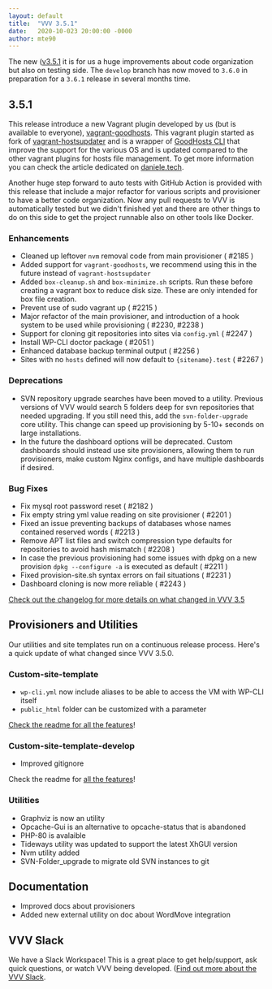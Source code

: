 ```yaml
---
layout: default
title:  "VVV 3.5.1"
date:   2020-10-023 20:00:00 -0000
author: mte90
---
```


The new ([v3.5.1](https://github.com/Varying-Vagrant-Vagrants/VVV/releases/tag/3.5.1) it is for us a huge improvements about code organization but also on testing side. The `develop` branch has now moved to `3.6.0` in preparation for a `3.6.1` release in several months time.

## 3.5.1

This release introduce a new Vagrant plugin developed by us (but is available to everyone), [vagrant-goodhosts](https://github.com/goodhosts/vagrant/). This vagrant plugin started as fork of [vagrant-hostsupdater](https://github.com/agiledivider/vagrant-hostsupdater) and is a wrapper of [GoodHosts CLI](https://github.com/goodhosts/cli/) that improve the support for the various OS and is updated compared to the other vagrant plugins for hosts file management. To get more information  you can check the article dedicated on [daniele.tech](https://daniele.tech/2020/06/vagrant-goodhosts-manage-the-hosts-file-with-vagrant-in-2020/).

Another huge step forward to auto tests with GitHub Action is provided with this release that include a major refactor for various scripts and provisioner to have a better code organization. Now any pull requests to VVV is automatically tested but we didn't finished yet and there are other things to do on this side to get the project runnable also on other tools like Docker.

### Enhancements

* Cleaned up leftover `nvm` removal code from main provisioner ( #2185 )
* Added support for `vagrant-goodhosts`, we recommend using this in the future instead of `vagrant-hostsupdater`
* Added `box-cleanup.sh` and `box-minimize.sh` scripts. Run these before creating a vagrant box to reduce disk size. These are only intended for box file creation.
* Prevent use of sudo vagrant up ( #2215 )
* Major refactor of the main provisioner, and introduction of a hook system to be used while provisioning ( #2230, #2238 )
* Support for cloning git repositories into sites via `config.yml` ( #2247 )
* Install WP-CLI doctor package ( #2051 )
* Enhanced database backup terminal output ( #2256 ) 
* Sites with no `hosts` defined will now default to `{sitename}.test` ( #2267 ) 

### Deprecations

* SVN repository upgrade searches have been moved to a utility. Previous versions of VVV would search 5 folders deep for svn repositories that needed upgrading. If  you still need this, add the `svn-folder-upgrade` core utility. This change can speed up provisioning by 5-10+ seconds on large installations.
* In the future the dashboard options will be deprecated. Custom dashboards should instead use site provisioners, allowing them to run provisioners, make custom Nginx configs, and have multiple dashboards if desired.

### Bug Fixes

* Fix mysql root password reset ( #2182 )
* Fix empty string yml value reading on site provisioner ( #2201 )
* Fixed an issue preventing backups of databases whose names contained reserved words ( #2213 )
* Remove APT list files and switch compression type defaults for repositories to avoid hash mismatch ( #2208 )
* In case the previous provisioning had some issues with dpkg on a new provision `dpkg --configure -a` is executed as default ( #2211 )
* Fixed provision-site.sh syntax errors on fail situations ( #2231 )
* Dashboard cloning is now more reliable ( #2243 )

[Check out the changelog for more details on what changed in VVV 3.5](https://github.com/Varying-Vagrant-Vagrants/VVV/blob/stable/CHANGELOG.md)

## Provisioners and Utilities

Our utilities and site templates run on a continuous release process. Here's a quick update of what changed since VVV 3.5.0.

### Custom-site-template

- `wp-cli.yml` now include aliases to be able to access the VM with WP-CLI itself
- `public_html` folder can be customized with a parameter

[Check the readme for all the features](https://github.com/Varying-Vagrant-Vagrants/custom-site-template/)!

### Custom-site-template-develop

- Improved gitignore

Check the readme for [all the features](https://github.com/Varying-Vagrant-Vagrants/custom-site-template-develop/)!

### Utilities

- Graphviz is now an utility
- Opcache-Gui is an alternative to opcache-status that is abandoned
- PHP-80 is avalaible
- Tideways utility was updated to support the latest XhGUI version
- Nvm utility added
- SVN-Folder_upgrade to migrate old SVN instances to git

## Documentation

- Improved docs about provisioners
- Added new external utility on doc about WordMove integration

## VVV Slack

We have a Slack Workspace! This is a great place to get help/support, ask quick questions, or watch VVV being developed. ([Find out more about the VVV Slack](https://varyingvagrantvagrants.org/docs/en-US/slack/).
